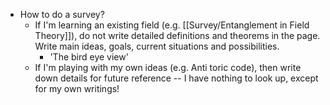 - How to do a survey?
	- If I'm learning an existing field (e.g. [[Survey/Entanglement in Field Theory]]), do not write detailed definitions and theorems in the page.
	  Write main ideas, goals, current situations and possibilities.
		- 'The bird eye view'
	- If I'm playing with my own ideas (e.g. Anti toric code), then write down details for future reference -- I have nothing to look up, except for my own writings!